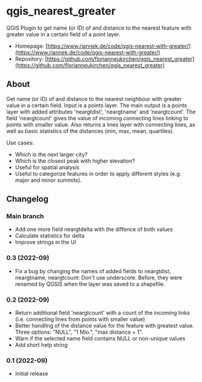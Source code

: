 # qgis_nearest_greater
QGIS Plugin to get name (or ID) of and distance to the nearest feature with greater value in a certain field of a point layer.

- Homepage: [https://www.riannek.de/code/qgis-nearest-with-greater/](https://www.riannek.de/code/qgis-nearest-with-greater/)
- Repository: [https://github.com/florianneukirchen/qgis_nearest_greater](https://github.com/florianneukirchen/qgis_nearest_greater)


## About
Get name (or ID) of and distance to the nearest neighbour with greater value in a certain field. Input is a points layer. 
The main output is a points layer with added attributes 'neargtdist', 'neargtname' and 'neargtcount'. The field 'neargtcount' 
gives the value of incoming connecting lines linking to points with smaller value.
Also returns a lines layer with connecting lines, as well as basic statistics of the distances (min, max, mean, quartiles). 

Use cases: 
- Which is the next larger city? 
- Which is the closest peak with higher elevation? 
- Useful for spatial analysis 
- Useful to categorize features in order to apply different styles (e.g. major and minor summits). 

## Changelog

### Main branch
- Add one more field neargtdelta with the diffence of both values
- Calculate statistics for delta
- Improve strings in the UI

### 0.3 (2022-09)
- Fix a bug by changing the names of added fields to neargtdist, neargtname, neargtcount: Don't use underscore. Before, they were renamed by QGSIS when the layer was saved to a shapefile.

### 0.2 (2022-09)
- Return additional field 'neargtcount' with a count of the incoming links (i.e. connecting lines from points with smaller value)
- Better handling of the distance value for the feature with greatest value. Three options: "NULL", "1 Mio.", "max distance + 1".
- Warn if the selected name field contains NULL or non-unique values
- Add short help string

### 0.1 (2022-09)
- Initial release


